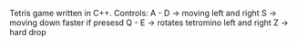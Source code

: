 Tetris game written in C++. Controls:
A - D -> moving left and right
S -> moving down faster if presesd
Q - E -> rotates tetromino left and right
Z -> hard drop
